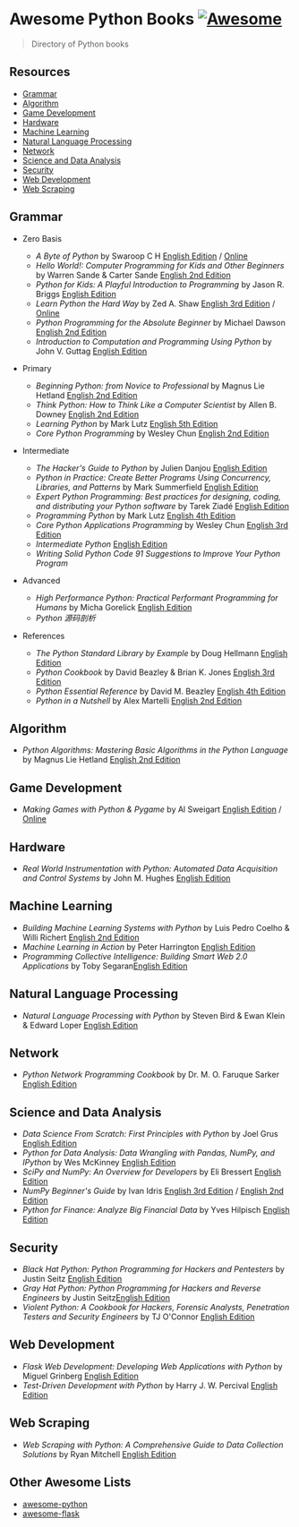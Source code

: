 # Awesome Python Books [![Awesome](https://cdn.rawgit.com/sindresorhus/awesome/d7305f38d29fed78fa85652e3a63e154dd8e8829/media/badge.svg)](https://github.com/sindresorhus/awesome)

> Directory of Python books

## Resources
- [Grammar](#grammar)
- [Algorithm](#algorithm)
- [Game Development](#game-development)
- [Hardware](#hardware)
- [Machine Learning](#machine-learning)
- [Natural Language Processing](#natural-language-processing)
- [Network](#network)
- [Science and Data Analysis](#science-and-data-analysis)
- [Security](#security)
- [Web Development](#web-development)
- [Web Scraping](#web-scraping)

## Grammar
- Zero Basis
    - *A Byte of Python* by Swaroop C H [English Edition](http://www.amazon.com/Byte-Python-Swaroop-C-H/dp/1514828146) / [Online](http://python.swaroopch.com/)
    - *Hello World!: Computer Programming for Kids and Other Beginners* by Warren Sande & Carter Sande [English 2nd Edition](http://www.amazon.com/Hello-World-Computer-Programming-Beginners/dp/1617290920)
    - *Python for Kids: A Playful Introduction to Programming* by Jason R. Briggs [English Edition](http://www.amazon.com/Python-Kids-Playful-Introduction-Programming/dp/1593274076)
    - *Learn Python the Hard Way* by Zed A. Shaw [English 3rd Edition](http://www.amazon.com/Learn-Python-Hard-Way-Introduction/dp/0321884914) / [Online](http://learnpythonthehardway.org/book/)
    - *Python Programming for the Absolute Beginner* by Michael Dawson [English 2nd Edition](http://www.amazon.com/Python-Programming-Absolute-Beginner-Edition/dp/1598631128)
    - *Introduction to Computation and Programming Using Python* by John V. Guttag [English Edition](http://www.amazon.com/Introduction-Computation-Programming-Using-Python/dp/0262525003)

- Primary
    - *Beginning Python: from Novice to Professional* by Magnus Lie Hetland [English 2nd Edition](http://www.amazon.com/Beginning-Python-Professional-Experts-Professionals/dp/1590599829)
    - *Think Python: How to Think Like a Computer Scientist* by Allen B. Downey [English 2nd Edition](http://www.amazon.com/Think-Python-Like-Computer-Scientist/dp/1491939362)
    - *Learning Python* by Mark Lutz [English 5th Edition](http://www.amazon.com/Learning-Python-Edition-Mark-Lutz/dp/1449355730)
    - *Core Python Programming* by Wesley Chun [English 2nd Edition](http://www.amazon.com/Core-Python-Programming-Wesley-Chun/dp/0132269937)

- Intermediate
    - *The Hacker's Guide to Python* by Julien Danjou [English Edition](http://www.amazon.com/Hackers-Guide-Python-Julien-Danjou/dp/1304819248)
    - *Python in Practice: Create Better Programs Using Concurrency, Libraries, and Patterns* by Mark Summerfield [English Edition](http://www.amazon.com/Python-Practice-Concurrency-Libraries-Developers/dp/0321905636)
    - *Expert Python Programming: Best practices for designing, coding, and distributing your Python software* by Tarek Ziadé [English Edition](http://www.amazon.com/Expert-Python-Programming-practices-distributing/dp/184719494X)
    - *Programming Python* by Mark Lutz [English 4th Edition](http://www.amazon.com/gp/product/0596158106)
    - *Core Python Applications Programming* by Wesley Chun [English 3rd Edition](http://www.amazon.com/Core-Python-Applications-Programming-3rd/dp/0132678209)
    - *Intermediate Python* [English Edition](http://book.pythontips.com/en/latest/)
    - *Writing Solid Python Code 91 Suggestions to Improve Your Python Program*

- Advanced
    - *High Performance Python: Practical Performant Programming for Humans* by Micha Gorelick [English Edition](http://www.amazon.com/High-Performance-Python-Performant-Programming/dp/1449361595)
    - *Python 源码剖析*

- References
    - *The Python Standard Library by Example* by Doug Hellmann [English Edition](http://www.amazon.com/Python-Standard-Library-Example-Developers/dp/0321767349)
    - *Python Cookbook* by David Beazley & Brian K. Jones [English 3rd Edition](http://www.amazon.com/Python-Cookbook-Third-David-Beazley/dp/1449340377)
    - *Python Essential Reference* by David M. Beazley [English 4th Edition](http://www.amazon.com/Python-Essential-Reference-4th-Edition/dp/0672329786)
    - *Python in a Nutshell* by Alex Martelli [English 2nd Edition](http://www.amazon.com/Python-Nutshell-Second-Edition-In/dp/0596100469)

## Algorithm
- *Python Algorithms: Mastering Basic Algorithms in the Python Language* by Magnus Lie Hetland [English 2nd Edition](http://www.amazon.com/Python-Algorithms-Mastering-Basic-Language/dp/148420056X)

## Game Development
- *Making Games with Python & Pygame* by Al Sweigart [English Edition](http://www.amazon.com/Making-Games-Python-Pygame-Sweigart/dp/1469901730) / [Online](http://inventwithpython.com/pygame/chapters/)

## Hardware
- *Real World Instrumentation with Python: Automated Data Acquisition and Control Systems* by John M. Hughes [English Edition](http://www.amazon.com/Real-World-Instrumentation-Python-Acquisition/dp/0596809565)

## Machine Learning
- *Building Machine Learning Systems with Python* by Luis Pedro Coelho & Willi Richert [English 2nd Edition](http://www.amazon.com/Building-Machine-Learning-Systems-Python/dp/1784392774)
- *Machine Learning in Action* by Peter Harrington [English Edition](http://www.amazon.com/Machine-Learning-Action-Peter-Harrington/dp/1617290181)
- *Programming Collective Intelligence: Building Smart Web 2.0 Applications* by Toby Segaran[English Edition](http://www.amazon.com/Programming-Collective-Intelligence-Building-Applications/dp/0596529325/ref=sr_1_1?ie=UTF8&qid=1460599941&sr=8-1&keywords=intelligence+collective)

## Natural Language Processing
- *Natural Language Processing with Python* by Steven Bird & Ewan Klein & Edward Loper [English Edition](http://www.amazon.com/Natural-Language-Processing-Python-Steven/dp/0596516495)

## Network
- *Python Network Programming Cookbook* by Dr. M. O. Faruque Sarker [English Edition](http://www.amazon.com/Python-Network-Programming-Cookbook-Faruque/dp/1849513465)

## Science and Data Analysis
- *Data Science From Scratch: First Principles with Python* by Joel Grus [English Edition](http://www.amazon.com/Data-Science-Scratch-Principles-Python/dp/149190142X)
- *Python for Data Analysis: Data Wrangling with Pandas, NumPy, and IPython* by Wes McKinney [English Edition](http://www.amazon.com/Python-Data-Analysis-Wrangling-IPython/dp/1449319793)
- *SciPy and NumPy: An Overview for Developers* by Eli Bressert [English Edition](http://www.amazon.com/SciPy-NumPy-Developers-Eli-Bressert/dp/1449305466)
- *NumPy Beginner's Guide* by Ivan Idris [English 3rd Edition](http://www.amazon.com/Numpy-Beginners-Guide-Ivan-Idris/dp/1785281968) / [English 2nd Edition](http://www.amazon.com/NumPy-Beginners-Guide-Second-Edition/dp/1782166084)
- *Python for Finance: Analyze Big Financial Data* by Yves Hilpisch [English Edition](http://www.amazon.com/Python-Finance-Analyze-Financial-Data/dp/1491945281)

## Security
- *Black Hat Python: Python Programming for Hackers and Pentesters* by Justin Seitz [English Edition](http://www.amazon.com/Black-Hat-Python-Programming-Pentesters/dp/1593275900)
- *Gray Hat Python: Python Programming for Hackers and Reverse Engineers* by Justin Seitz[English Edition](http://www.amazon.com/Gray-Hat-Python-Programming-Engineers/dp/1593271921)
- *Violent Python: A Cookbook for Hackers, Forensic Analysts, Penetration Testers and Security Engineers* by TJ O'Connor [English Edition](http://www.amazon.com/Violent-Python-Cookbook-Penetration-Engineers/dp/1597499579)

## Web Development
- *Flask Web Development: Developing Web Applications with Python* by Miguel Grinberg [English Edition](http://www.amazon.com/Flask-Web-Development-Developing-Applications/dp/1449372627)
- *Test-Driven Development with Python* by Harry J. W. Percival [English Edition](http://www.amazon.com/Test-Driven-Development-Python-Harry-Percival/dp/1449364829)

## Web Scraping
- *Web Scraping with Python: A Comprehensive Guide to Data Collection Solutions* by Ryan Mitchell [English Edition](http://www.amazon.com/Web-Scraping-Python-Collecting-Modern/dp/1491910291)

## Other Awesome Lists
- [awesome-python](https://github.com/vinta/awesome-python)
- [awesome-flask](https://github.com/humiaozuzu/awesome-flask)

